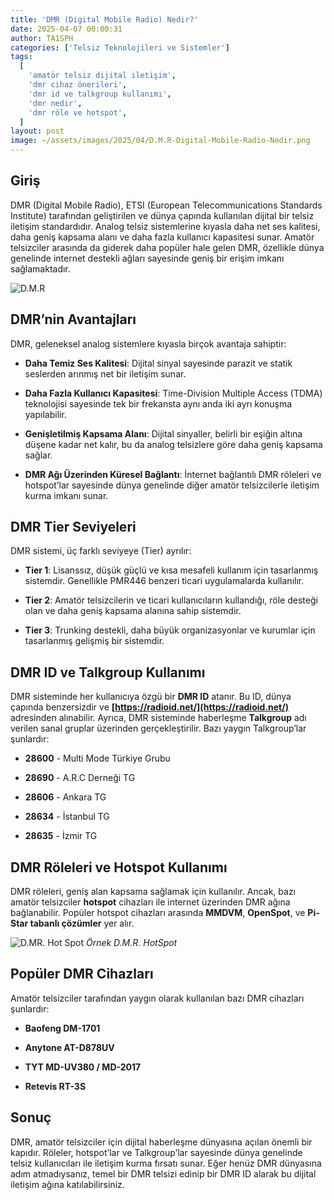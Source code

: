 ```yaml
---
title: 'DMR (Digital Mobile Radio) Nedir?'
date: 2025-04-07 00:00:31
author: TA1SPH
categories: ['Telsiz Teknolojileri ve Sistemler']
tags:
  [
    'amatör telsiz dijital iletişim',
    'dmr cihaz önerileri',
    'dmr id ve talkgroup kullanımı',
    'dmr nedir',
    'dmr röle ve hotspot',
  ]
layout: post
image: ~/assets/images/2025/04/D.M.R-Digital-Mobile-Radio-Nedir.png
---
```


## **Giriş**

DMR (Digital Mobile Radio), ETSI (European Telecommunications Standards Institute) tarafından geliştirilen ve dünya çapında kullanılan dijital bir telsiz iletişim standardıdır. Analog telsiz sistemlerine kıyasla daha net ses kalitesi, daha geniş kapsama alanı ve daha fazla kullanıcı kapasitesi sunar. Amatör telsizciler arasında da giderek daha popüler hale gelen DMR, özellikle dünya genelinde internet destekli ağları sayesinde geniş bir erişim imkanı sağlamaktadır.

![D.M.R](~/assets/images/2025/04/log_plot_country_flags_2_HD-300x188.png)

## **DMR’nin Avantajları**

DMR, geleneksel analog sistemlere kıyasla birçok avantaja sahiptir:

- **Daha Temiz Ses Kalitesi**: Dijital sinyal sayesinde parazit ve statik seslerden arınmış net bir iletişim sunar.

- **Daha Fazla Kullanıcı Kapasitesi**: Time-Division Multiple Access (TDMA) teknolojisi sayesinde tek bir frekansta aynı anda iki ayrı konuşma yapılabilir.

- **Genişletilmiş Kapsama Alanı**: Dijital sinyaller, belirli bir eşiğin altına düşene kadar net kalır, bu da analog telsizlere göre daha geniş kapsama sağlar.

- **DMR Ağı Üzerinden Küresel Bağlantı**: İnternet bağlantılı DMR röleleri ve hotspot’lar sayesinde dünya genelinde diğer amatör telsizcilerle iletişim kurma imkanı sunar.

## **DMR Tier Seviyeleri**

DMR sistemi, üç farklı seviyeye (Tier) ayrılır:

- **Tier 1**: Lisanssız, düşük güçlü ve kısa mesafeli kullanım için tasarlanmış sistemdir. Genellikle PMR446 benzeri ticari uygulamalarda kullanılır.

- **Tier 2**: Amatör telsizcilerin ve ticari kullanıcıların kullandığı, röle desteği olan ve daha geniş kapsama alanına sahip sistemdir.

- **Tier 3**: Trunking destekli, daha büyük organizasyonlar ve kurumlar için tasarlanmış gelişmiş bir sistemdir.

## **DMR ID ve Talkgroup Kullanımı**

DMR sisteminde her kullanıcıya özgü bir **DMR ID** atanır. Bu ID, dünya çapında benzersizdir ve **[https://radioid.net/](https://radioid.net/)** adresinden alınabilir. Ayrıca, DMR sisteminde haberleşme **Talkgroup** adı verilen sanal gruplar üzerinden gerçekleştirilir. Bazı yaygın Talkgroup’lar şunlardır:

- **28600** - Multi Mode Türkiye Grubu

- **28690** - A.R.C Derneği TG

- **28606** - Ankara TG

- **28634** - İstanbul TG

- **28635** - İzmir TG

## **DMR Röleleri ve Hotspot Kullanımı**

DMR röleleri, geniş alan kapsama sağlamak için kullanılır. Ancak, bazı amatör telsizciler **hotspot** cihazları ile internet üzerinden DMR ağına bağlanabilir. Popüler hotspot cihazları arasında **MMDVM**, **OpenSpot**, ve **Pi-Star tabanlı çözümler** yer alır.

![D.MR. Hot Spot](~/assets/images/2025/04/DMR-HS-300x300.png)
*Örnek D.M.R. HotSpot*

## **Popüler DMR Cihazları**

Amatör telsizciler tarafından yaygın olarak kullanılan bazı DMR cihazları şunlardır:

- **Baofeng DM-1701**

- **Anytone AT-D878UV**

- **TYT MD-UV380 / MD-2017**

- **Retevis RT-3S**

## **Sonuç**

DMR, amatör telsizciler için dijital haberleşme dünyasına açılan önemli bir kapıdır. Röleler, hotspot’lar ve Talkgroup’lar sayesinde dünya genelinde telsiz kullanıcıları ile iletişim kurma fırsatı sunar. Eğer henüz DMR dünyasına adım atmadıysanız, temel bir DMR telsizi edinip bir DMR ID alarak bu dijital iletişim ağına katılabilirsiniz.
